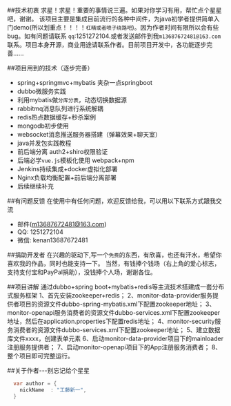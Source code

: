 
 ##技术初衷
    求星！求星！重要的事情说三遍。如果对你学习有用，帮忙点个星星吧，谢谢。 该项目主要是集成目前流行的各种中间件，为java初学者提供简单入门demo(所以划重点！！！！`杠精或者喷子绕路吧`)。因为作者时间有限所以会有些bug。如有问题请联系 `qq`:1251272104.或者发送邮件到我`m13687672481@163.com`联系。项目本身开源，商业用途请联系作者。目前项目开发中，各功能逐步完善......
 
##项目用到的技术（逐步完善）

* spring+springmvc+mybatis 夹杂一点springboot
* dubbo微服务实践
* 利用mybatis做`分库分表`，动态切换数据源
* rabbitmq消息队列进行系统解耦
* redis热点数据缓存+秒杀案例
* mongodb初步使用
* websocket消息推送服务器搭建（弹幕效果+聊天室）
* java并发包实践教程
* 前后端分离 auth2+shiro权限验证
* 后端必学`vue.js`模板化使用 webpack+npm 
* Jenkins持续集成+docker虚拟化部署
* Nginx负载均衡配置+前后端分离部署
* 后续继续补充





##有问题反馈
在使用中有任何问题，欢迎反馈给我，可以用以下联系方式跟我交流

* 邮件(m13687672481@163.com)
* QQ: 1251272104
* 微信: kenan13687672481

##捐助开发者
在兴趣的驱动下,写一个`免费`的东西，有欣喜，也还有汗水，希望你喜欢我的作品，同时也能支持一下。
当然，有钱捧个钱场（右上角的爱心标志，支持支付宝和PayPal捐助），没钱捧个人场，谢谢各位。

##项目讲解
通过dubbo+spring boot+mybatis+redis等主流技术搭建成一套分布式服务框架
1、首先安装zookeeper+redis；
2、monitor-data-provider服务提供者项目的资源文件dubbo-spring-mybatis.xml下配置zookeeper地址；
3、monitor-openapi服务消费者的资源文件dubbo-services.xml下配置zookeeper地址，然后在application.properties下配置redis地址；
4、monitor-security服务消费者的资源文件dubbo-services.xml下配置zookeeper地址；
5、建立数据库文件xxxx，创建表单元素
6、启动monitor-data-provider项目下的mainloader注册服务提供者；
7、启动monitor-openapi项目下的App注册服务消费者；
8、整个项目即可完整运行。

##关于作者---别忘记给个星星
```java
  var author = {
    nickName  : "工藤新一",
  }
```
